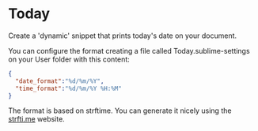 # Today

Create a 'dynamic' snippet that prints today's date on your document.

You can configure the format creating a file called Today.sublime-settings on your
User folder with this content:

```json
{
  "date_format":"%d/%m/%Y",
  "time_format":"%d/%m/%Y %H:%M"
}
```

The format is based on strftime. You can generate it nicely using the [strfti.me] website.

[strfti.me]: http://strfti.me/